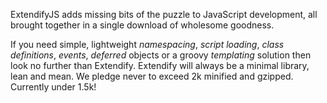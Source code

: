 ExtendifyJS adds missing bits of the puzzle to JavaScript development, all brought together in a single download of wholesome goodness.

If you need simple, lightweight _namespacing_, _script loading_, _class definitions_, _events_, _deferred_ objects or a groovy _templating_ solution then look no further than Extendify. Extendify will always be a minimal library, lean and mean. We pledge never to exceed 2k minified and gzipped. Currently under 1.5k!
